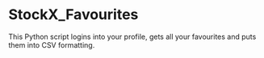 # StockX_Favourites
This Python script logins into your profile, gets all your favourites and puts them into CSV formatting.
